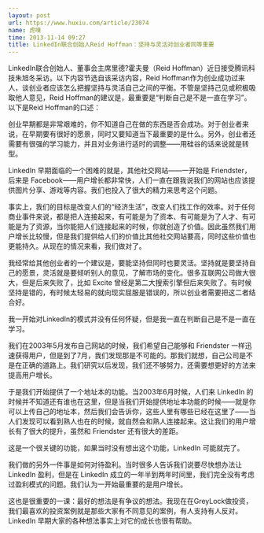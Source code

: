 ```yaml
---
layout: post
url: https://www.huxiu.com/article/23074
name: 虎嗅
time: 2013-11-14 09:27
title: LinkedIn联合创始人Reid Hoffman：坚持与灵活对创业者同等重要
---
```

LinkedIn联合创始人、董事会主席里德?霍夫曼（Reid Hoffman）近日接受腾讯科技朱旭冬采访。以下内容节选自该采访内容，Reid Hoffman作为创业成功过来人，谈创业者应该怎么把握坚持与灵活自己之间的平衡。不管是坚持己见或积极吸取他人意见，Reid Hoffman的建议是，最重要是“判断自己是不是一直在学习”。以下是Reid Hoffman的口述：

创业早期都是非常艰难的，你不知道自己在做的东西是否会成功。对于创业者来说，在早期要有很好的愿景，同时又要知道当下最重要的是什么。另外，创业者还需要有很强的学习能力，并且对业务进行适时的调整——用硅谷的话来说就是转型。

LinkedIn 早期面临的一个困难的就是，其他社交网站——一开始是 Friendster，后来是 Facebook——用户增长都非常快，人们一直在跟我说我们的网站也应该提供图片分享、游戏等内容。我们也投入了很大的精力来思考这个问题。

事实上，我们的目标是改变人们的“经济生活”，改变人们找工作的效率。对于任何商业事件来说，都是把人连接起来，有可能是为了资本、有可能是为了人才、有可能是为了资源，当你能把人们连接起来的时候，你就创造了价值。因此虽然我们用户增长比较慢，但是我们提供给人们的价值比其他社交网站要高，同时这些价值也更能持久。从现在的情况来看，我们做对了。

我经常给其他创业者的一个建议是，要能坚持但同时也要灵活。坚持就是要坚持自己的愿景，灵活就是要倾听别人的意见，了解市场的变化。很多互联网公司做大很大，但是后来失败了，比如 Excite 曾经是第二大搜索引擎但后来失败了。有时候坚持是错的，有时候太轻易的就向现实屈服是错误的，所以创业者需要把这二者结合好。

我一开始对LinkedIn的模式并没有任何怀疑，但是我一直在判断自己是不是一直在学习。

我们在2003年5月发布自己网站的时候，我们希望自己能够和 Friendster 一样迅速获得用户，但是到了7月，我们发现那是不可能的。那我们就想，自己公司是不是在正确的道路上。我们研究以后发现，我们还不够努力，还需要想更好的方法来提高用户增长。

于是我们开始提供了一个地址本的功能。当2003年6月时候，人们来 LinkedIn 的时候并不知道还有谁也在这里，但是当我们开始提供地址本功能的时候——就是你可以上传自己的地址本，然后我们会告诉你，这些人里有哪些已经在这里了——当人们发现可以看到熟人也在的时候，就自然会和熟人连接起来。这让我们的用户增长有了很大的提升，虽然和 Friendster 还有很大的差距。

这是一个很关键的功能，如果当时没有想出这个功能，LinkedIn 可能就完了。

我们做的另外一件事是如何对待盈利。当时很多人告诉我们说要尽快想办法让 LinkedIn 盈利，但是在 LinkedIn 成立的一年半到两年时间里，我们完全没有考虑过盈利模式的问题。我们认为一开始最重要的是用户增长。

这也是很重要的一课：最好的想法是有争议的想法。我现在在GreyLock做投资，我们最喜欢的投资案例就是那些大家有不同意见的案例，有人支持有人反对。LinkedIn 早期大家的各种想法事实上对它的成长也很有帮助。

